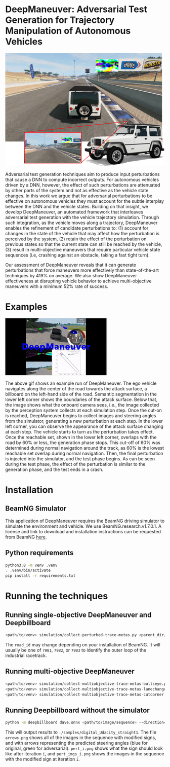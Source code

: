 # DeepManeuver:  Adversarial Test Generation for Trajectory Manipulation of Autonomous Vehicles

![hopper config](./images/hopper-config.png)

Adversarial test generation techniques aim to produce input perturbations that cause a DNN to compute incorrect outputs.
For autonomous vehicles driven by a DNN, however, the effect of such perturbations are attenuated by other parts of the system
and not as effective as the  vehicle state changes.
In this work we argue that for adversarial perturbations to be effective on 
autonomous vehicles they must account for the subtle interplay between the DNN and the vehicle states.
Building on that insight, we develop DeepManeuver, an automated framework that interleaves adversarial test generation with the vehicle trajectory simulation. 
Through such integration, as the  vehicle moves along a trajectory, DeepManeuver enables the refinement of candidate perturbations to: 
(1) account for changes in the state of the vehicle that may affect how the perturbation is perceived by the system, 
(2) retain the effect of the perturbation on previous states so that the current state can still be reached by the vehicle,
(3) result in multi-objective maneuvers that require particular vehicle state sequences (i.e, crashing against an obstacle, taking a fast tight turn).

Our assessment of DeepManeuver reveals that it can generate perturbations that force maneuvers more effectively than state-of-the-art techniques by 419% on average.
We also show DeepManeuver effectiveness at disrupting vehicle behavior to achieve multi-objective maneuvers with a minimum 52% rate of success.

# Examples

![sample run](./images/deepmaneuver-opt.gif)

The above gif shows an example run of DeepManeuver.
The ego vehicle navigates along the center of the road towards the attack surface, a billboard on the left-hand side of the road.
Semantic segmentation in the lower left corner shows the boundaries of the attack surface.
Below that, the image shows what the onboard camera sees, i.e., the image collected by the perception system collects at each simulation step.
Once the cut-on is reached, DeepManeuver begins to collect images and steering angles from the simulator, generating a new perturbation at each step.
In the lower left corner, you can observe the appearance of the attack surface changing at each step.
The vehicle starts to turn as the perturbation takes effect.
Once the reachable set, shown in the lower left corner, overlaps with the road by 60% or less, the generation phase stops.
This cut-off of 60% was determined during normal navigation around the track, as 60% is the lowest reachable set overlap during normal navigation.
Then, the final perturbation is injected into the simulator, and the test phase begins.
As can be seen during the test phase, the effect of the perturbation is similar to the generation phase, and the test ends in a crash.

# Installation

## BeamNG Simulator

This application of DeepManeuver requires the BeamNG driving simulator to simulate the environment and vehicle. 
We use BeamNG.research.v1.7.0.1. A license and link to download and installation instructions can be requested from BeamNG [here](https://register.beamng.tech/).

## Python requirements

```bash
python3.8 -m venv .venv
. .venv/bin/activate
pip install -r requirements.txt
```

# Running the techniques

## Running single-objective DeepManeuver and Deepbillboard

```python
<path/to/venv> simulation/collect-perturbed-trace-metas.py <parent_dir/of/BeamNG> <road_id>
```
The `road_id` may change depending on your installation of BeamNG. 
It will usually be one of `7981`, `7982`, or `7983` to identify the outer loop of the industrial racetrack.

## Running multi-objective DeepManeuver
```python
<path/to/venv> simulation/collect-multiobjective-trace-metas-bullseye.py <parent_dir/of/BeamNG> <road_id>
<path/to/venv> simulation/collect-multiobjective-trace-metas-lanechange.py <parent_dir/of/BeamNG> <road_id>
<path/to/venv> simulation/collect-multiobjective-trace-metas-cutcorner.py <parent_dir/of/BeamNG> <road_id>
```

## Running Deepbillboard without the simulator
```bash
python -m deepbillboard dave.onnx <path/to/image/sequence> --direction=right
```

This will output results to `./samples/digital_Udacity_straight1`. 
The file `arrows.png` shows all of the images in the sequence with modified signs, and with arrows representing the predicted steering angles (blue for original, green for adversarial).
`pert_i.png` shows what the sign should look like after iteration `i`, and `pert_imgs_i.png` shows the images in the sequence with the modified sign at iteration `i`.

